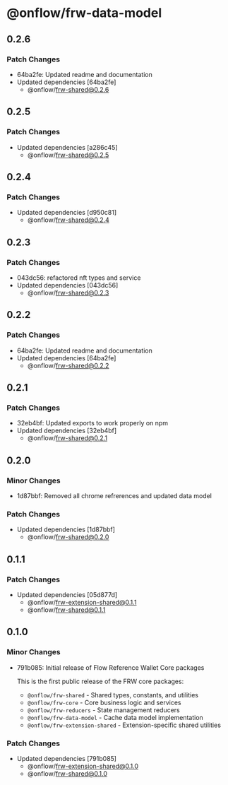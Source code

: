 # @onflow/frw-data-model

## 0.2.6

### Patch Changes

- 64ba2fe: Updated readme and documentation
- Updated dependencies [64ba2fe]
  - @onflow/frw-shared@0.2.6

## 0.2.5

### Patch Changes

- Updated dependencies [a286c45]
  - @onflow/frw-shared@0.2.5

## 0.2.4

### Patch Changes

- Updated dependencies [d950c81]
  - @onflow/frw-shared@0.2.4

## 0.2.3

### Patch Changes

- 043dc56: refactored nft types and service
- Updated dependencies [043dc56]
  - @onflow/frw-shared@0.2.3

## 0.2.2

### Patch Changes

- 64ba2fe: Updated readme and documentation
- Updated dependencies [64ba2fe]
  - @onflow/frw-shared@0.2.2

## 0.2.1

### Patch Changes

- 32eb4bf: Updated exports to work properly on npm
- Updated dependencies [32eb4bf]
  - @onflow/frw-shared@0.2.1

## 0.2.0

### Minor Changes

- 1d87bbf: Removed all chrome refrerences and updated data model

### Patch Changes

- Updated dependencies [1d87bbf]
  - @onflow/frw-shared@0.2.0

## 0.1.1

### Patch Changes

- Updated dependencies [05d877d]
  - @onflow/frw-extension-shared@0.1.1
  - @onflow/frw-shared@0.1.1

## 0.1.0

### Minor Changes

- 791b085: Initial release of Flow Reference Wallet Core packages

  This is the first public release of the FRW core packages:
  - `@onflow/frw-shared` - Shared types, constants, and utilities
  - `@onflow/frw-core` - Core business logic and services
  - `@onflow/frw-reducers` - State management reducers
  - `@onflow/frw-data-model` - Cache data model implementation
  - `@onflow/frw-extension-shared` - Extension-specific shared utilities

### Patch Changes

- Updated dependencies [791b085]
  - @onflow/frw-extension-shared@0.1.0
  - @onflow/frw-shared@0.1.0
